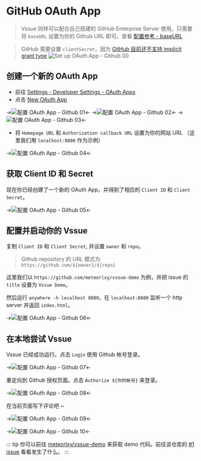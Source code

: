 # GitHub OAuth App

> Vssue 同样可以配合自己搭建的 GitHub Enterprise Server 使用。只需要将 `baseURL` 设置为你的 Github URL 即可。查看 [配置参考 - baseURL](../options/README.md#baseurl)

> GitHub 需要设置 `clientSecret`，因为 [GitHub 目前还不支持 implicit grant type](https://developer.github.com/apps/building-oauth-apps/authorizing-oauth-apps/)
> ![Set up OAuth App - Github 00](/assets/img/oauth-app-github-00.png)

## 创建一个新的 OAuth App

- 前往 [Settings - Developer Settings - OAuth Apps](https://github.com/settings/developers)
- 点击 [New OAuth App](https://github.com/settings/applications/new)

->![配置 OAuth App - Github 01](/assets/img/oauth-app-github-01.png)<-
->![配置 OAuth App - Github 02](/assets/img/oauth-app-github-02.png)<-
->![配置 OAuth App - Github 03](/assets/img/oauth-app-github-03.png)<-

- 将 `Homepage URL` 和 `Authorization callback URL` 设置为你的网站 URL （这里我们用 `localhost:8080` 作为示例）

->![配置 OAuth App - Github 04](/assets/img/oauth-app-github-04.png)<-

## 获取 Client ID 和 Secret

现在你已经创建了一个新的 OAuth App，并得到了相应的 `Client ID` 和 `Client Secret`。

->![配置 OAuth App - Github 05](/assets/img/oauth-app-github-05.png)<-

## 配置并启动你的 Vssue

复制 `Client ID` 和 `Client Secret`, 并设置 `owner` 和 `repo`。

> Github repository 的 URL 模式为 `https://github.com/${owner}/${repo}`

这里我们以 `https://github.com/meteorlxy/vssue-demo` 为例，并把 issue 的 `title` 设置为 `Vssue Demo`。

然后运行 `anywhere -h localhost 8080`，在 `localhost:8080` 监听一个 http server 并返回 `index.html`。

->![配置 OAuth App - Github 06](/assets/img/oauth-app-github-06.png)<-

## 在本地尝试 Vssue

Vssue 已经成功运行。点击 `Login` 使用 Github 帐号登录。

->![配置 OAuth App - Github 07](/assets/img/oauth-app-github-07.png)<-

重定向到 Github 授权页面。点击 `Authorize ${你的帐号}` 来登录。

->![配置 OAuth App - Github 08](/assets/img/oauth-app-github-08.png)<-

在当前页面写下评论吧 ~

->![配置 OAuth App - Github 09](/assets/img/oauth-app-github-09.png)<-

->![配置 OAuth App - Github 10](/assets/img/oauth-app-github-10.png)<-

::: tip
你可以前往 [meteorlxy/vssue-demo](https://github.com/meteorlxy/vssue-demo) 来获取 demo 代码。前往该仓库的 [#1 issue](https://github.com/meteorlxy/vssue-demo/issues/1) 看看发生了什么。
:::
